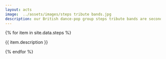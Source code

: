 ```yaml
---
layout: acts
image:  ../assets/images/steps tribute bands.jpg
description: our British dance-pop group steps tribute bands are second to none. fabulous shows with amazing dance routines and harmonised vocals they know how to please audiences of all ages, and are suitable to play in venues both large and small. they come  with professional sound systems, light shows and backdrops.
---
```


<div class="row mt-4 mb-4">
  {% for item in site.data.steps %}
    <div class="col-md-4 mb-5">
      <div class="card border-0 shadow h-100">
        <a href="/acts/{{ item.title | slugify }}">
          <img class="card-img-top" src="{{ item.image_src }}" alt="" />
        </a>
         <div class="card-body">
          <p class="card-text">{{ item.description }}</p>
        </div>
      </div>
    </div>
  {% endfor %}
</div>
